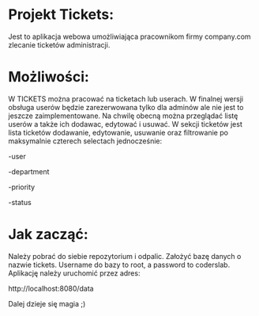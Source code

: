 # Projekt Tickets:


Jest to aplikacja webowa umożliwiająca pracownikom firmy company.com zlecanie ticketów administracji.

# Możliwości:


W TICKETS można pracować na ticketach lub userach. W finalnej wersji obsługa userów będzie zarezerwowana tylko dla adminów ale nie jest to jeszcze zaimplementowane.
Na chwilę obecną można przeglądać listę userów a także ich dodawac, edytować i usuwać.
W sekcji ticketów jest lista ticketów dodawanie, edytowanie, usuwanie oraz filtrowanie po maksymalnie czterech selectach jednocześnie:

-user

-department

-priority

-status


# Jak zacząć:


Należy pobrać do siebie repozytorium i odpalic. Założyć bazę danych o nazwie tickets. Username do bazy to root, a password to coderslab. Aplikację należy uruchomić przez adres:

http://localhost:8080/data

Dalej dzieje się magia ;)

